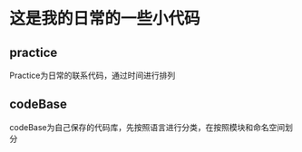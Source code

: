 # 这是我的日常的一些小代码
## practice
Practice为日常的联系代码，通过时间进行排列
## codeBase
codeBase为自己保存的代码库，先按照语言进行分类，在按照模块和命名空间划分
